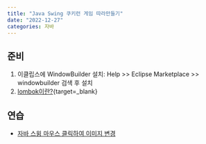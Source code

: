 ```yaml
---
title: "Java Swing 쿠키런 게임 따라만들기"
date: "2022-12-27"
categories: 자바
---
```


## 준비

1. 이클립스에 WindowBuilder 설치: Help >> Eclipse Marketplace >> windowbuilder 검색 후 설치
1. [lombok이란?](https://aljjabaegi.tistory.com/481){target=_blank}


## 연습

- [자바 스윙 마우스 클릭하여 이미지 변경](https://ondolroom.tistory.com/280)

